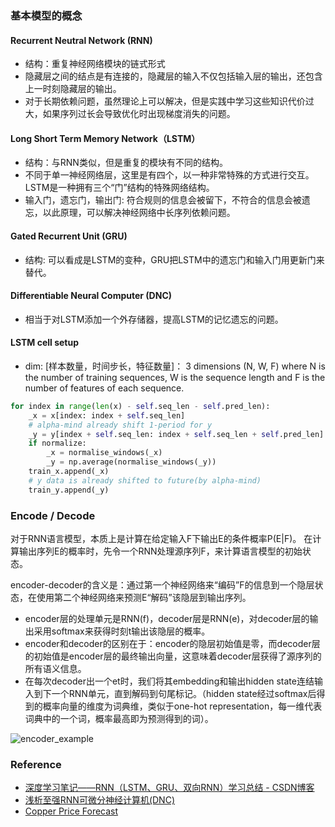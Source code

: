 ### 基本模型的概念

#### Recurrent Neutral Network (RNN)
- 结构：重复神经网络模块的链式形式
- 隐藏层之间的结点是有连接的，隐藏层的输入不仅包括输入层的输出，还包含上一时刻隐藏层的输出。
- 对于长期依赖问题，虽然理论上可以解决，但是实践中学习这些知识代价过大，如果序列过长会导致优化时出现梯度消失的问题。

#### Long Short Term Memory Network（LSTM）
- 结构：与RNN类似，但是重复的模块有不同的结构。
- 不同于单一神经网络层，这里是有四个，以一种非常特殊的方式进行交互。LSTM是一种拥有三个“门”结构的特殊网络结构。
- 输入门，遗忘门，输出门: 符合规则的信息会被留下，不符合的信息会被遗忘，以此原理，可以解决神经网络中长序列依赖问题。


#### Gated Recurrent Unit (GRU)
- 结构: 可以看成是LSTM的变种，GRU把LSTM中的遗忘门和输入门用更新门来替代。


#### Differentiable Neural Computer (DNC)
- 相当于对LSTM添加一个外存储器，提高LSTM的记忆遗忘的问题。


#### LSTM cell setup
- dim: [样本数量，时间步长，特征数量]： 3 dimensions (N, W, F) where N is the number of training sequences, W is the sequence length and F is the number of features of each sequence.

```python
for index in range(len(x) - self.seq_len - self.pred_len):
    _x = x[index: index + self.seq_len]
    # alpha-mind already shift 1-period for y
    _y = y[index + self.seq_len: index + self.seq_len + self.pred_len]
    if normalize:
        _x = normalise_windows(_x)
        _y = np.average(normalise_windows(_y))
    train_x.append(_x)
    # y data is already shifted to future(by alpha-mind)
    train_y.append(_y)
```

### Encode / Decode

对于RNN语言模型，本质上是计算在给定输入F下输出E的条件概率P(E|F)。 在计算输出序列E的概率时，先令一个RNN处理源序列F，来计算语言模型的初始状态。

encoder-decoder的含义是：通过第一个神经网络来“编码”F的信息到一个隐层状态，在使用第二个神经网络来预测E“解码”该隐层到输出序列。
- encoder层的处理单元是RNN(f)，decoder层是RNN(e)，对decoder层的输出采用softmax来获得时刻t输出该隐层的概率。
- encoder和decoder的区别在于：encoder的隐层初始值是零，而decoder层的初始值是encoder层的最终输出向量，这意味着decoder层获得了源序列的所有语义信息。
- 在每次decoder出一个et时，我们将其embedding和输出hidden state连结输入到下一个RNN单元，直到解码到句尾标记。（hidden state经过softmax后得到的概率向量的维度为词典维，类似于one-hot representation，每一维代表词典中的一个词，概率最高即为预测得到的词）。

![encoder_example](https://pic3.zhimg.com/80/v2-cf0fb9418d3ca6894d729a93b3d08746_hd.png
)




### Reference

- [深度学习笔记——RNN（LSTM、GRU、双向RNN）学习总结 - CSDN博客](https://blog.csdn.net/mpk_no1/article/details/72875185)
- [浅析至强RNN可微分神经计算机(DNC)](https://zhuanlan.zhihu.com/p/27773709)
- [Copper Price Forecast](https://github.com/liyinwei/copper_price_forecast/blob/master/lstm/core/co_lstm_predict_day.py)

